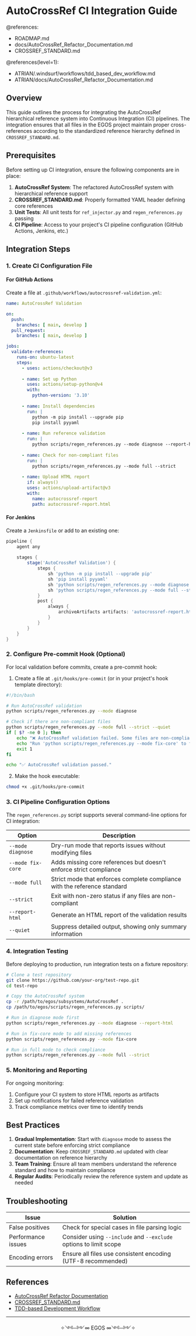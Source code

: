 # AutoCrossRef CI Integration Guide

@references:
- ROADMAP.md
- docs/AutoCrossRef_Refactor_Documentation.md
- CROSSREF_STANDARD.md

@references(level=1):
  - ATRIAN/.windsurf/workflows/tdd_based_dev_workflow.md
  - ATRIAN/docs/AutoCrossRef_Refactor_Documentation.md








## Overview

This guide outlines the process for integrating the AutoCrossRef hierarchical reference system into Continuous Integration (CI) pipelines. The integration ensures that all files in the EGOS project maintain proper cross-references according to the standardized reference hierarchy defined in `CROSSREF_STANDARD.md`.

## Prerequisites

Before setting up CI integration, ensure the following components are in place:

1. **AutoCrossRef System**: The refactored AutoCrossRef system with hierarchical reference support
2. **CROSSREF_STANDARD.md**: Properly formatted YAML header defining core references
3. **Unit Tests**: All unit tests for `ref_injector.py` and `regen_references.py` passing
4. **CI Pipeline**: Access to your project's CI pipeline configuration (GitHub Actions, Jenkins, etc.)

## Integration Steps

### 1. Create CI Configuration File

#### For GitHub Actions

Create a file at `.github/workflows/autocrossref-validation.yml`:

```yaml
name: AutoCrossRef Validation

on:
  push:
    branches: [ main, develop ]
  pull_request:
    branches: [ main, develop ]

jobs:
  validate-references:
    runs-on: ubuntu-latest
    steps:
      - uses: actions/checkout@v3
      
      - name: Set up Python
        uses: actions/setup-python@v4
        with:
          python-version: '3.10'
          
      - name: Install dependencies
        run: |
          python -m pip install --upgrade pip
          pip install pyyaml
          
      - name: Run reference validation
        run: |
          python scripts/regen_references.py --mode diagnose --report-html
          
      - name: Check for non-compliant files
        run: |
          python scripts/regen_references.py --mode full --strict
          
      - name: Upload HTML report
        if: always()
        uses: actions/upload-artifact@v3
        with:
          name: autocrossref-report
          path: autocrossref-report.html
```

#### For Jenkins

Create a `Jenkinsfile` or add to an existing one:

```groovy
pipeline {
    agent any
    
    stages {
        stage('AutoCrossRef Validation') {
            steps {
                sh 'python -m pip install --upgrade pip'
                sh 'pip install pyyaml'
                sh 'python scripts/regen_references.py --mode diagnose --report-html'
                sh 'python scripts/regen_references.py --mode full --strict'
            }
            post {
                always {
                    archiveArtifacts artifacts: 'autocrossref-report.html', allowEmptyArchive: true
                }
            }
        }
    }
}
```

### 2. Configure Pre-commit Hook (Optional)

For local validation before commits, create a pre-commit hook:

1. Create a file at `.git/hooks/pre-commit` (or in your project's hook template directory):

```bash
#!/bin/bash

# Run AutoCrossRef validation
python scripts/regen_references.py --mode diagnose

# Check if there are non-compliant files
python scripts/regen_references.py --mode full --strict --quiet
if [ $? -ne 0 ]; then
    echo "❌ AutoCrossRef validation failed. Some files are non-compliant."
    echo "Run 'python scripts/regen_references.py --mode fix-core' to fix core references."
    exit 1
fi

echo "✅ AutoCrossRef validation passed."
```

2. Make the hook executable:

```bash
chmod +x .git/hooks/pre-commit
```

### 3. CI Pipeline Configuration Options

The `regen_references.py` script supports several command-line options for CI integration:

| Option | Description |
|--------|-------------|
| `--mode diagnose` | Dry-run mode that reports issues without modifying files |
| `--mode fix-core` | Adds missing core references but doesn't enforce strict compliance |
| `--mode full` | Strict mode that enforces complete compliance with the reference standard |
| `--strict` | Exit with non-zero status if any files are non-compliant |
| `--report-html` | Generate an HTML report of the validation results |
| `--quiet` | Suppress detailed output, showing only summary information |

### 4. Integration Testing

Before deploying to production, run integration tests on a fixture repository:

```bash
# Clone a test repository
git clone https://github.com/your-org/test-repo.git
cd test-repo

# Copy the AutoCrossRef system
cp -r /path/to/egos/subsystems/AutoCrossRef .
cp /path/to/egos/scripts/regen_references.py scripts/

# Run in diagnose mode first
python scripts/regen_references.py --mode diagnose --report-html

# Run in fix-core mode to add missing references
python scripts/regen_references.py --mode fix-core

# Run in full mode to check compliance
python scripts/regen_references.py --mode full --strict
```

### 5. Monitoring and Reporting

For ongoing monitoring:

1. Configure your CI system to store HTML reports as artifacts
2. Set up notifications for failed reference validation
3. Track compliance metrics over time to identify trends

## Best Practices

1. **Gradual Implementation**: Start with `diagnose` mode to assess the current state before enforcing strict compliance
2. **Documentation**: Keep `CROSSREF_STANDARD.md` updated with clear documentation on reference hierarchy
3. **Team Training**: Ensure all team members understand the reference standard and how to maintain compliance
4. **Regular Audits**: Periodically review the reference system and update as needed

## Troubleshooting

| Issue | Solution |
|-------|----------|
| False positives | Check for special cases in file parsing logic |
| Performance issues | Consider using `--include` and `--exclude` options to limit scope |
| Encoding errors | Ensure all files use consistent encoding (UTF-8 recommended) |

## References

- [AutoCrossRef Refactor Documentation](AutoCrossRef_Refactor_Documentation.md)
- [CROSSREF_STANDARD.md](../subsystems/AutoCrossRef/CROSSREF_STANDARD.md)
- [TDD-based Development Workflow](../.windsurf/workflows/tdd_based_dev_workflow.md)

---

<p align="center">✧༺─༻∞ EGOS ∞༺─༻✧</p>